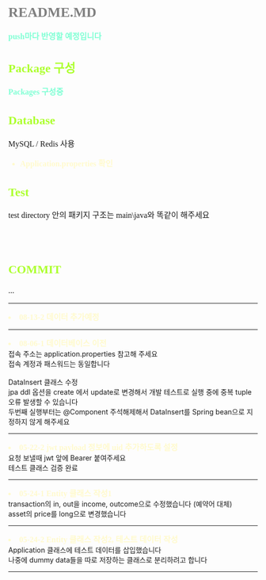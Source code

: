 
# README.MD 
<strong>push마다 반영할 예정입니다</strong>

## Package 구성

<strong>Packages 구성중</strong>

## Database
MySQL / Redis 사용
- Application.properties 확인

## Test
test directory 안의 패키지 구조는 main\java와 똑같이 해주세요

<br><br>

## COMMIT

...

<hr>
<li>08-13-2 데이터 추가예정</li>

<hr>
<li>08-06-1 데이터베이스 이전</li>
접속 주소는 application.properties 참고해 주세요 <br>
접속 계정과 패스워드는 동일합니다 <br><br>
DataInsert 클래스 수정 <br>
jpa ddl 옵션을 create 에서 update로 변경해서 개발 테스트로 실행 중에 중복 tuple 오류 발생할 수 있습니다
<br>두번째 실행부터는 @Component 주석해제해서 DataInsert를 Spring bean으로 지정하지 않게 해주세요
<hr>

<li>05-22-2 jwt payload 정보에 uid 추가하도록 설정 </li>
요청 보낼때 jwt 앞에 Bearer 붙여주세요 <br>
테스트 클래스 검증 완료
<hr>
<li>05-24-1 Entity 클래스 작성1 </li>
transaction의 in, out을 income, outcome으로 수정했습니다 (예약어 대체) <br>
asset의 price를 long으로 변경했습니다
<hr>
<li>05-24-2 Entity 클래스 작성2, 테스트 데이터 작성 </li>
Application 클래스에 테스트 데이터를 삽입했습니다<br>
나중에 dummy data들을 따로 저장하는 클래스로 분리하려고 합니다 
<hr>







<br><br><br><br><br><br><br>

<style>

@font-face {
    font-family: 'MaruBuri';
    src: url(https://hangeul.pstatic.net/hangeul_static/webfont/MaruBuri/MaruBuri-Regular.eot);
    src: url(https://hangeul.pstatic.net/hangeul_static/webfont/MaruBuri/MaruBuri-Regular.eot?#iefix) format("embedded-opentype"), url(https://hangeul.pstatic.net/hangeul_static/webfont/MaruBuri/MaruBuri-Regular.woff2) format("woff2"), url(https://hangeul.pstatic.net/hangeul_static/webfont/MaruBuri/MaruBuri-Regular.woff) format("woff"), url(https://hangeul.pstatic.net/hangeul_static/webfont/MaruBuri/MaruBuri-Regular.ttf) format("truetype");
}

* {
    font-family: MaruBuri;
}

h1 {
    color: gray;
}

h2 {
    color: greenyellow;
    font-size: 24px;
}

h3 {
    color: deepskyblue;
    font-size: 20px;
}

p {
    font-size: 16px;
    padding: 0;
}

strong {
    font-size: 16px;
    color: aquamarine;
}

li {
    font-size:16px;
    font-weight: bold;
    color: lemonchiffon;
}

</style>
